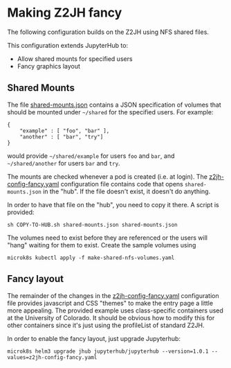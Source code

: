 # Making Z2JH fancy

The following configuration builds on the Z2JH using NFS shared files.

This configuration extends JupyterHub to:
* Allow shared mounts for specified users
* Fancy graphics layout

## Shared Mounts

The file [shared-mounts.json](shared-mounts.json) contains a JSON specification of volumes that should be mounted under `~/shared` for the specified users. For example:
```
{
    "example" : [ "foo", "bar" ],
    "another" : [ "bar", "try"]
}
```
would provide `~/shared/example` for users `foo` and `bar`, and `~/shared/another` for users `bar` and `try`.

The mounts are checked whenever a pod is created (i.e. at login). The [z2jh-config-fancy.yaml](z2jh-config-fancy.yaml) configuration file contains code that opens `shared-mounts.json` in the "hub". If the file doesn't exist, it doesn't do anything.

In order to have that file on the "hub", you need to copy it there. A script is provided:
```
sh COPY-TO-HUB.sh shared-mounts.json shared-mounts.json
```
The volumes need to exist before they are referenced or the users will "hang" waiting for them to exist. Create the sample volumes using
```
microk8s kubectl apply -f make-shared-nfs-volumes.yaml
```

## Fancy layout

The remainder of the changes in the [z2jh-config-fancy.yaml](z2jh-config-fancy.yaml) configuration file provides javascript and CSS "themes" to make the entry page a little more appealing. The provided example uses class-specific containers used at the University of Colorado. It should be obvious how to modify this for other containers since it's just using the profileList of standard Z2JH.

In order to enable the fancy layout, just upgrade Jupyterhub:
```
microk8s helm3 upgrade jhub jupyterhub/jupyterhub --version=1.0.1 --values=z2jh-config-fancy.yaml
```
